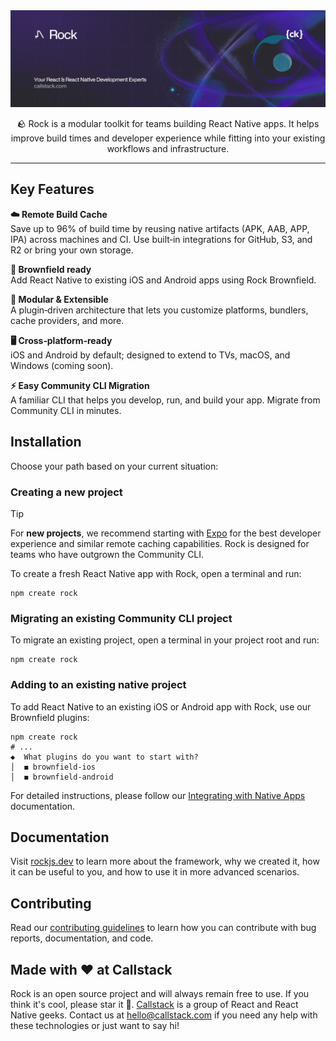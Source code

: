 <a href="https://www.callstack.com/open-source?utm_campaign=generic&utm_source=github&utm_medium=referral&utm_content=rock" align="center">
  <picture>
    <img alt="Rock" src="banner.jpg">
  </picture>
</a>
<p align="center">
  🪨 Rock is a modular toolkit for teams building React Native apps. It helps improve build times and developer experience while fitting into your existing workflows and infrastructure.
</p>

---

## Key Features

**☁️ Remote Build Cache**  
Save up to 96% of build time by reusing native artifacts (APK, AAB, APP, IPA) across machines and CI. Use built‑in integrations for GitHub, S3, and R2 or bring your own storage.

**🔗 Brownfield ready**  
Add React Native to existing iOS and Android apps using Rock Brownfield.

**🔌 Modular & Extensible**  
A plugin‑driven architecture that lets you customize platforms, bundlers, cache providers, and more.

**🖥️ Cross‑platform‑ready**  
iOS and Android by default; designed to extend to TVs, macOS, and Windows (coming soon).

**⚡ Easy Community CLI Migration**  
A familiar CLI that helps you develop, run, and build your app. Migrate from Community CLI in minutes.

## Installation

Choose your path based on your current situation:

### Creating a new project

> [!TIP] 
> For **new projects**, we recommend starting with [Expo](https://expo.dev) for the best developer experience and similar remote caching capabilities. Rock is designed for teams who have outgrown the Community CLI.

To create a fresh React Native app with Rock, open a terminal and run:

```shell
npm create rock
```

### Migrating an existing Community CLI project

To migrate an existing project, open a terminal in your project root and run:

```shell
npm create rock
```

### Adding to an existing native project

To add React Native to an existing iOS or Android app with Rock, use our Brownfield plugins:

```shell
npm create rock
# ...
◆  What plugins do you want to start with?
│  ◼ brownfield-ios
│  ◼ brownfield-android
```

For detailed instructions, please follow our [Integrating with Native Apps](https://rockjs.dev/docs/brownfield/intro) documentation.

## Documentation

Visit [rockjs.dev](https://rockjs.dev) to learn more about the framework, why we created it, how it can be useful to you, and how to use it in more advanced scenarios.

## Contributing

Read our [contributing guidelines](CONTRIBUTING.md) to learn how you can contribute with bug reports, documentation, and code.

## Made with ❤️ at Callstack

Rock is an open source project and will always remain free to use. If you think it's cool, please star it 🌟. [Callstack](https://www.callstack.com/?utm_source=github.com&utm_medium=referral&utm_campaign=rock&utm_term=readme-with-love) is a group of React and React Native geeks. Contact us at [hello@callstack.com](mailto:hello@callstack.com) if you need any help with these technologies or just want to say hi!
